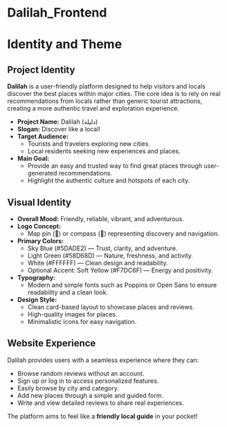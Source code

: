 # Dalilah_Frontend

# Identity and Theme

## Project Identity

**Dalilah** is a user-friendly platform designed to help visitors and locals discover the best places within major cities. The core idea is to rely on real recommendations from locals rather than generic tourist attractions, creating a more authentic travel and exploration experience.

- **Project Name:** Dalilah (دليلة)
- **Slogan:** Discover like a local!
- **Target Audience:** 
  - Tourists and travelers exploring new cities.
  - Local residents seeking new experiences and places.
- **Main Goal:** 
  - Provide an easy and trusted way to find great places through user-generated recommendations.
  - Highlight the authentic culture and hotspots of each city.

## Visual Identity

- **Overall Mood:** Friendly, reliable, vibrant, and adventurous.
- **Logo Concept:** 
  - Map pin (📍) or compass (🧭) representing discovery and navigation.
- **Primary Colors:**
  - Sky Blue (#5DADE2) — Trust, clarity, and adventure.
  - Light Green (#58D68D) — Nature, freshness, and activity.
  - White (#FFFFFF) — Clean design and readability.
  - Optional Accent: Soft Yellow (#F7DC6F) — Energy and positivity.
- **Typography:** 
  - Modern and simple fonts such as Poppins or Open Sans to ensure readability and a clean look.
- **Design Style:**
  - Clean card-based layout to showcase places and reviews.
  - High-quality images for places.
  - Minimalistic icons for easy navigation.

## Website Experience

Dalilah provides users with a seamless experience where they can:
- Browse random reviews without an account.
- Sign up or log in to access personalized features.
- Easily browse by city and category.
- Add new places through a simple and guided form.
- Write and view detailed reviews to share real experiences.

The platform aims to feel like a **friendly local guide** in your pocket!
